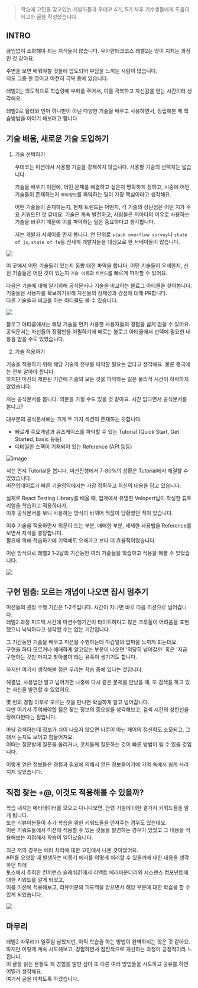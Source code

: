 

> 학습에 고민을 갖고있는 개발자들과 우테코 4기, 5기 차후 기수생들에게 도움이 되고자 글을 작성했습니다.

## INTRO

끊임없이 소화해야 되는 지식들이 많습니다. 우아한테크코스 레벨2는 많이 지치는 과정인 것 같아요. 


주변을 보면 배워야할 것들에 압도되어 부담을 느끼는 사람이 많습니다.   
저도 그중 한 명이고 여전히 극복 중에 있습니다.

레벨2는 의도적으로 학습량에 부하를 주어서, 이를 극복하고 자신감을 얻는 시간이라 생각해요.

레벨2로 올라와 언어 하나만이 아닌 다양한 기술을 배우고 사용하면서, 정립해본 제 학습방법을 이야기 해보려고 합니다

## 기술 배움, 새로운 기술 도입하기

1. 기술 선택하기

   우테코는 미션에서 사용할 기술을 강제하지 않습니다. 사용할 기술의 선택지는 넓습니다. 

   기술을 배우기 이전에,  어떤 문제를 해결하고 싶은지 명확하게 정하고, 시중에 어떤 기술들이 존재하는지 `메타정보`를 파악하는 일이 가장 핵심이라고 생각해요. 

   어떤 기술들이 존재하는지, 현재 트렌드는 어떤지, 각 기술의 장단점은 어떤 지가 주요 키워드인 것 같네요. 기술은 계속 발전하고, 사람들은 저마다의 이유로 사용하는 기술을 바꾸기 때문에 이를 파악하는 일은 중요하다고 생각합니다.

   저는 개발자 서베이를 먼저 봅니다. 연 단위로 `stack overflow survey`나 `state of js`, `state of fe`등 전세계 개발자들을 대상으로 한 서베이들이 많습니다.  
   
![](https://images.velog.io/images/fan/post/e929d797-72d4-400e-a735-7df1b7e15e3e/image.png)

이 곳에서 어떤 기술들이 있는지 동향 대한 파악을 합니다. 어떤 기술들이 우세한지, 신진 기술들은 어떤 것이 있는지 `기술 이름`과 `트렌드`를 빠르게 파악할 수 있어요.  

다음은 기술에 대해 알기위해 공식문서나 기술을 비교하는 블로그 아티클을 찾아봅니다.  
기술들은 사용자를 확보하기위해 자신들의 정체성과 강점에 대해 PR합니다.  
다른 기술들과 비교를 하는 아티클도 볼 수 있습니다.  

![](https://images.velog.io/images/fan/post/b89a5789-156d-410e-bc1f-237a8443490e/image.png)

블로그 아티클에서는 해당 기술을 먼저 사용한 사용자들의 경험을 쉽게 얻을 수 있어요.  
공식문서는 자신들의 장점만을 어필하기에 때로는 블로그 아티클에서 선택에 필요한 내용을 얻을 수도 있었습니다.  

2. 기술 적용하기  

기술을 적용하기 위해 해당 기술의 전부를 파악할 필요는 없다고 생각해요. 물론 종국에는 전부 알아야 합니다.   
하지만 미션의 제한된 기간에 기술의 모든 것을 파악하는 일은 물리적 시간이 허락하지 않았습니다.     

저는 공식문서를 봅니다. 의문을 가질 수도 있을 것 같아요. 시간 없다면서 공식문서를 본다고?  

대부분의 공식문서에는 크게 두 가지 섹션이 존재하는 듯합니다.  
- 빠르게 주요개념과 유즈케이스를 파악할 수 있는 Tutorial (Quick Start, Get Started, basic 등등)  
- 디테일한 스펙이 기재되어 있는 Reference (API 등등)

![image](https://user-images.githubusercontent.com/44419181/120099771-4dc62680-c178-11eb-8d6b-2f7dd31368be.png)

저는 먼저 Tutorial을 봅니다. 미션진행에서 7-80%의 상황은 Tutorial에서 해결할 수 있었습니다.  
버전업데이트가 빠른 기술영역에서는 가장 정확하고 최신의 내용을 담고 있습니다.  

실제로 React Testing Library를 배울 때, 업계에서 유명한 Velopert님이 작성한 튜토리얼을 학습하고 적용하다가,   
이후 공식문서를 보니 사용하는 방식이 바뀌어 적잖이 당황했던 적이 있습니다.  

이후 기술을 적용하면서 의문이 드는 부분, 애매한 부분, 세세한 사용법을 Reference를 보면서 지식을 충당합니다.   
필요에 의해 학습하기에 기억에도 오래가고 보다 더 효율적이었습니다.   

이런 방식으로 레벨2 1-2달의 기간동안 여러 기술들을 학습하고 적용을 해볼 수 있었습니다.    

![](https://images.velog.io/images/fan/post/4d30c36f-4e2d-4ab9-a973-0741becdc6e8/image.png)

## 구현 멈춤: 모르는 개념이 나오면 잠시 멈추기

미션들의 권장 수행 기간은 1-2주입니다. 시간이 지나면 바로 다음 미션으로 넘어갑니다.   
레벨2 과정 피드백 시간에 미션수행기간이 타이트하다고 많은 크루들이 어려움을 표현했으니 넉넉하다고 생각할 수는 없는 기간입니다.  

그 기간동안 기술을 배우고 미션을 수행하는데 마감일의 압박을 느끼게 되는데요.   
구현을 하다 모르거나 애매하게 알고있는 부분이 나오면 '적당히 넘어갈까' 혹은 '지금 구현하는 것만 마치고 찾아볼까'라는 유혹이 생기기도 합니다.  

하지만 여기서 생각해볼 점은 우리는 학습 중에 있다는 것입니다.  

해결법, 사용법만 알고 넘어가면 나중에 다시 같은 문제를 만났을 때, 또 검색을 하고 있는 자신을 발견할 수 있었어요.  

몇 번의 경험 이후로 모르는 것을 만나면 확실하게 알고 넘어갑니다.  
다만 여기서 주의해야할 점은 찾는 정보의 중요성을 생각해보고, 검색 시간의 상한선을 정해야한다는 점입니다.  

마냥 검색하는데 정보가 쉬이 나오지 않으면 나뿐이 아닌 페어의 정신력도 소모되고, 그래서 눈치도 보이고 힘들어져요.  
이때는 질문방에 질문을 올리거나, 코치들께 질문하는 것이 빠른 방법이 될 수 있을 것입니다.  


이렇게 얻은 정보들은 경험과 필요에 의해서 얻은 정보들이기에 기억 속에서 쉽게 사라지지 않았습니다.  
 
## 직접 찾는 +@, 이것도 적용해볼 수 있을까?

학습 내지는 메타데이터를 모으고 다니다보면, 관련 기술에 대한 곁가지 키워드들을 알게 됩니다.   
또는 리뷰어분들이 추가 학습을 위한 키워드들을 던져주는 경우도 있는데요.  
이런 키워드들에서 미션에 적용할 수 있는 것들을 발견하는 경우가 있었고 그 내용을 적용해보는 지점에서 학습이 일어났습니다.  

최근 저의 경우는 에러 처리에 대한 고민에서 나온 것이었어요.     
API를 요청할 때 발생하는 비동기 에러를 어떻게 처리할 수 있을까에 대한 내용을 생각하던 차에   
토스에서 주최한 컨퍼런스 슬래쉬21에서 리액트 에러바운더리와 서스펜스 컴포넌트에 대한 키워드를 알게 되었고,   
이를 미션에 적용해보고, 리뷰어분의 피드백을 받으면서 해당 부분에 대한 학습을 할 수 있게 되었습니다.    

![](https://images.velog.io/images/fan/post/bdc229b3-efc1-4f2e-a850-cc81ba98c6fc/image.png)

## 마무리

레벨2 마무리가 일주일 남았지만, 아직 학습을 하는 방법이 완벽하지는 않은 것 같아요.   
하지만 이렇게 계속 시도해보고, 경험하면서 점진적으로 개선하는 과정이 긍정적이라 느낍니다.   
이 글을 읽는 분들도 제 경험을 발판 삼아 또 다른 여러 방법들을 시도하고 공유를 하면 어떨까 생각해요.   
여기서 글을 마치도록 하겠습니다.   
